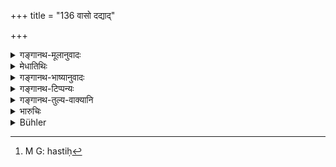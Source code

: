 +++
title = "136 वासो दद्याद्"

+++

<details><summary>गङ्गानथ-मूलानुवादः</summary>

On killing a horse, one should give a garment; and five black bulls on killing an elephant; on killing a goat and a sheep, an ox; and on killing a hare, a one-year-old calf.—(136)
</details>

<details><summary>मेधातिथिः</summary>

**हयो** ऽश्वः । **गजो** हस्ती[^२०७] । **अनड्वान्** पङ्गवः **अजमेष**वधे । **खव**धे अनडुत्साहचर्याद् एकहायनो गोवत्सः ॥ ११.१३६ ॥


[^२०७]:
     M G: hastiḥ
</details>

<details><summary>गङ्गानथ-भाष्यानुवादः</summary>

‘*Haya*’— horse.

‘*Gaja*’—elephant.

‘*Anadvān*’—ox; also on the killing of a goat and a sheep.

On killing a ‘*hare*’, a ‘*one-year-old calf*’— as is clear from the proximity of the ‘ox.’—(136)
</details>

<details><summary>गङ्गानथ-टिप्पन्यः</summary>

This verse is quoted in *Parāśaramādhava* (Prāyaścitta p. 69);—in
*Mitākṣarā* (3.271);—and in *Prāyaścittaviveka* (p. 230), which explains
the meaning to he that for the killing of an ass, a ram or a goat, one should give a one year old bullock.
</details>

<details><summary>गङ्गानथ-तुल्य-वाक्यानि</summary>

*Yājñavalkya* (3.272).—[(See under
135.)]

*Baudhāyana* (1.19.4).—‘If he has slain a milch cow, or a draught ox, he
shall perform a *Cāndrāyaṇa* after paying the prescribed fine.’

*Viṣṇu* (50.25-28).—‘If he has killed an elephant, he shall give five
*nīla* bulls; if he has killed a horse, he must give a cloth; if he has
killed an ass, he must give a calf one year old; the same if he has killed a ram or a goat.’
</details>

<details><summary>भारुचिः</summary>

निगदव्याख्यातश्लोकः । अजाविकवधश् च संकीर्णकर उक्तः । एवं च तदीयं प्रायश्चित्तम् **अजमेषाव् अनड्वाहम्** इत्य् अनेनोपदेशसामर्थ्याद् विकल्पेत । एवम् अन्यत्रापि योज्यम् ॥ ११.१३५ ॥
</details>

<details><summary>Bühler</summary>

137	For killing a horse, he shall give a garment, for (killing) an elephant, five black bulls, for (killing) a goat, or a sheep, a draught-ox, for killing a donkey, (a calf) one year old;
</details>
